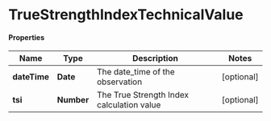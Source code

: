 # TrueStrengthIndexTechnicalValue

#### Properties
Name | Type | Description | Notes
------------ | ------------- | ------------- | -------------
**dateTime** | **Date** | The date_time of the observation | [optional] 
**tsi** | **Number** | The True Strength Index calculation value | [optional] 



